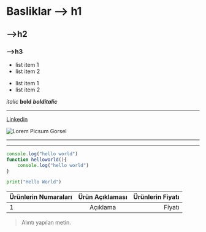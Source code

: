 # Basliklar --> h1

## -->h2
### -->h3

- list item 1
- list item 2

* list item 1
* list item 2

*italic* 
**bold** 
***bolditalic***

--------

[Linkedin](https://www.linkedin.com/in/huzeyfe-yetkiner-1454b4201/)


![Lorem Picsum Gorsel](https://picsum.photos/200/300)
***

---

```javascript
console.log("hello world")
function helloworld(){
    console.log("hello world")
}
```

```python
print("Hello World")
```



| Ürünlerin Numaraları| Ürün Açıklaması| Ürünlerin Fiyatı|
| :--- | :---: | ---: |
| 1 | Açıklama | Fiyatı |

> Alıntı yapılan metin.